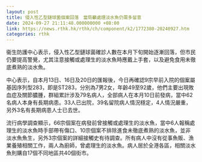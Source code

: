 ```yaml
---
layout: post
title: 侵入性乙型鏈球菌個案回落　當局籲處理淡水魚仍需多留意
date: 2024-09-27 21:11:48.000000000 +08:00
link: https://news.rthk.hk/rthk/ch/component/k2/1772380-20240927.htm
categories: rthk
---
```


衞生防護中心表示，侵入性乙型鏈球菌確診人數在本月下旬開始逐漸回落，但市民仍要提高警覺，尤其注意接觸或處理生的淡水魚時應戴上手套，以及避免食用未徹底煮熟的淡水魚。

中心表示，自本月13日、16日及20日的匯報後，今日再確認9宗早前入院的個䅁屬基因序列型283，即是ST283，分別為7男2女，年齡49至92歲，他們主要出現敗血症及關節膿腫，群組累計涉及79名病人，全部病人在本月10日前發病，當中62名病人本身有長期病患。33人已出院，39名留院病人情況穩定，4人情況嚴重，另外3名有長期病患人士已去世。

流行病學調查顯示，66宗個案在病發前曾接觸或處理生的淡水魚，當中6人報稱處理生的淡水魚時手部帶有傷口、10宗個案不排除進食未徹底煮熟的淡水魚，並非淡水魚魚生，另外3宗個案的詳細接觸史有待調查。所有病人中沒有從事魚販、漁業養殖相關工作，兩人為廚師，曾處理生的淡水魚。病人居於全港各區，相關淡水魚則購自17個不同地區共40個街市。
